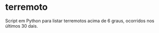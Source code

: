 # terremoto
Script em Python para listar terremotos acima de 6 graus, ocorridos nos últimos 30 dais.

